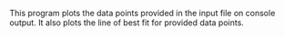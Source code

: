 This program plots the data points provided in the input file on console output.
It also plots the line of best fit for provided data points.